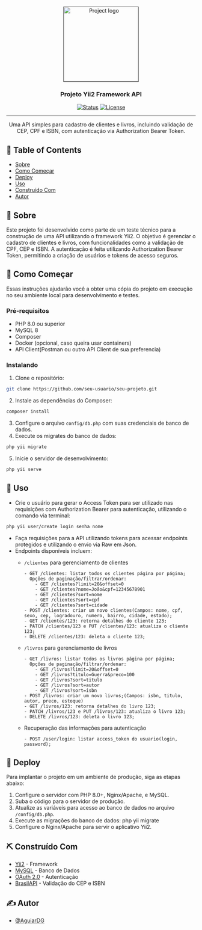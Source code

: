 <p align="center"> 
  <a href="" rel="noopener"> 
    <img width=200px height=200px src="https://i.imgur.com/6wj0hh6.jpg" alt="Project logo">
  </a> 
  </p> 
  
  <h3 align="center">Projeto Yii2 Framework API</h3> <div align="center">


[![Status](https://img.shields.io/badge/status-active-success.svg)]()
[![License](https://img.shields.io/badge/license-MIT-blue.svg)](/LICENSE)

</div>

---

<p align="center"> 
  Uma API simples para cadastro de clientes e livros, incluindo validação de CEP, CPF e ISBN, com autenticação via Authorization Bearer Token.<br> 
</p>

## 📝 Table of Contents

- [Sobre](#sobre)
- [Como Começar](#comecar)
- [Deploy](#deploy)
- [Uso](#uso)
- [Construído Com](#construido_com)
- [Autor](#autor)

<!-- Comando via terminal para criar o usuario -->

<!-- Trocar login senha nome pelos valores desejados -->


## 🧐 Sobre <a name = "sobre"></a>

Este projeto foi desenvolvido como parte de um teste técnico para a construção de uma API utilizando o framework Yii2. O objetivo é gerenciar o cadastro de clientes e livros, com funcionalidades como a validação de CPF, CEP e ISBN. A autenticação é feita utilizando Authorization Bearer Token, permitindo a criação de usuários e tokens de acesso seguros.

## 🏁 Como Começar <a name = "comecar"></a>

Essas instruções ajudarão você a obter uma cópia do projeto em execução no seu ambiente local para desenvolvimento e testes.

### Pré-requisitos

- PHP 8.0 ou superior
- MySQL 8
- Composer
- Docker (opcional, caso queira usar containers)
- API Client(Postman ou outro API Client de sua preferencia)

### Instalando

1. Clone o repositório:
```bash
git clone https://github.com/seu-usuario/seu-projeto.git
```

2. Instale as dependências do Composer:
```bash
composer install
```

3. Configure o arquivo `config/db.php` com suas credenciais de banco de dados.
4. Execute os migrates do banco de dados:
```bash
php yii migrate
```

5. Inicie o servidor de desenvolvimento:
```bash
php yii serve
```

## 🎈 Uso <a name="uso"></a>
- Crie o usuário para gerar o Access Token para ser utilizado nas requisições com Authorization Bearer para autenticação, utilizando o comando via terminal:
```bash
php yii user/create login senha nome
```
- Faça requisições para a API utilizando tokens para acessar endpoints protegidos e utilizando o envio via Raw em Json.
- Endpoints disponíveis incluem:
  - `/clientes` para gerenciamento de clientes
    ```
    - GET /clientes: listar todos os clientes página por página;
      Opções de paginação/filtrar/ordenar:
        - GET /clientes?limit=20&offset=0
        - GET /clientes?nome=João&cpf=12345678901
        - GET /clientes?sort=nome
        - GET /clientes?sort=cpf
        - GET /clientes?sort=cidade
    - POST /clientes: criar um novo clientes(Campos: nome, cpf, sexo, cep, logradouro, numero, bairro, cidade, estado);
    - GET /clientes/123: retorna detalhes do cliente 123;
    - PATCH /clientes/123 e PUT /clientes/123: atualiza o cliente 123;
    - DELETE /clientes/123: deleta o cliente 123;
    ```

  - `/livros` para gerenciamento de livros
    ```
    - GET /livros: listar todos os livros página por página;
      Opções de paginação/filtrar/ordenar:
        - GET /livros?limit=20&offset=0
        - GET /livros?titulo=Guerra&preco=100
        - GET /livros?sort=titulo
        - GET /livros?sort=autor
        - GET /livros?sort=isbn
    - POST /livros: criar um novo livros;(Campos: isbn, titulo, autor, preco, estoque)
    - GET /livros/123: retorna detalhes do livro 123;
    - PATCH /livros/123 e PUT /livros/123: atualiza o livro 123;
    - DELETE /livros/123: deleta o livro 123;
    ```
  - Recuperação das informações para autenticação
    ```
    - POST /user/login: listar access_token do usuario(login, password);
    ```


## 🚀 Deploy <a name = "deploy"></a>

Para implantar o projeto em um ambiente de produção, siga as etapas abaixo:

1. Configure o servidor com PHP 8.0+, Nginx/Apache, e MySQL.
2. Suba o código para o servidor de produção.
3. Atualize as variáveis para acesso ao banco de dados no arquivo `/config/db.php`.
4. Execute as migrações do banco de dados:
php yii migrate
5. Configure o Nginx/Apache para servir o aplicativo Yii2.

## ⛏️ Construído Com <a name = "construido_com"></a>

- [Yii2](https://www.yiiframework.com/) - Framework
- [MySQL](https://www.mysql.com/) - Banco de Dados
- [OAuth 2.0](https://oauth.net/2/) - Autenticação
- [BrasilAPI](https://brasilapi.com.br/) - Validação do CEP e ISBN

## ✍️ Autor <a name = "autor"></a>

- [@AguiarDG](https://github.com/AguiarDG) 